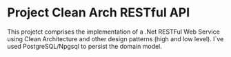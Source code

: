 # Project Clean Arch RESTful API

This projetct comprises the implementation of a .Net RESTFul Web Service using Clean Architecture and other design patterns (high and low level). I`ve used PostgreSQL/Npgsql to persist the domain model.
